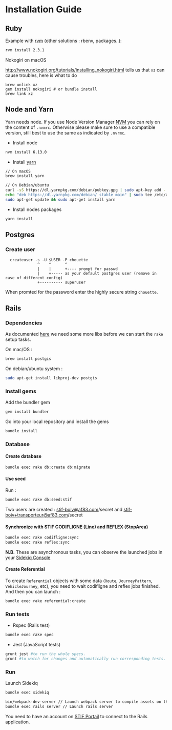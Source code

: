 # Installation Guide

## Ruby

Example with [rvm](https://rvm.io/) (other solutions : rbenv, packages..):

```sh
rvm install 2.3.1
```

Nokogiri on macOS

http://www.nokogiri.org/tutorials/installing_nokogiri.html tells us that `xz` can cause troubles, here is what to do

```
brew unlink xz
gem install nokogiri # or bundle install
brew link xz
```


## Node and Yarn

Yarn needs node. If you use Node Version Manager [NVM](https://github.com/creationix/nvm)  you can rely on the content of `.nvmrc`. Otherwise please make sure to use a compatible version, still best to use the same as indicated by `.nvrmc`.

* Install node

```sh
nvm install 6.13.0
```

* Install [yarn](https://yarnpkg.com/lang/en/docs/install/)

```sh
// On macOS
brew install yarn

// On Debian/ubuntu
curl -sS https://dl.yarnpkg.com/debian/pubkey.gpg | sudo apt-key add -
echo "deb https://dl.yarnpkg.com/debian/ stable main" | sudo tee /etc/apt/sources.list.d/yarn.list
sudo apt-get update && sudo apt-get install yarn
```

* Install nodes packages

```sh
yarn install
```

## Postgres

### Create user

      createuser -s -U $USER -P chouette
                  ^    ^      ^
                  |    |      +---- prompt for passwd
                  |    +----- as your default postgres user (remove in case of different config)
                  +---------- superuser

When promted for the password enter the highly secure string `chouette`.

## Rails

### Dependencies

As documented [here](https://github.com/dryade/georuby-ext/issues/2) we need some more libs before we can start the `rake` setup tasks.

On mac/OS :

```sh
brew install postgis
```

On debian/ubuntu system :

```sh
sudo apt-get install libproj-dev postgis
```

### Install gems

Add the bundler gem

```sh
gem install bundler
```

Go into your local repository and install the gems

```sh
bundle install
```

### Database

#### Create database

```sh
bundle exec rake db:create db:migrate
```

#### Use seed

Run :

```sh
bundle exec rake db:seed:stif
```

Two users are created : stif-boiv@af83.com/secret and stif-boiv+transporteur@af83.com/secret

#### Synchronize with STIF CODIFLIGNE (Line) and REFLEX (StopArea)

```sh
bundle exec rake codifligne:sync
bundle exec rake reflex:sync
```

**N.B.** These are asynchronous tasks, you can observe the launched jobs in your [Sidekiq Console](http://localhost:3000/sidekiq)

#### Create Referential

To create `Referential` objects with some data (`Route`, `JourneyPattern`, `VehicleJourney`, etc), you need to wait codifligne and reflex jobs finished. And then you can launch :

```sh
bundle exec rake referential:create
```

### Run tests

* Rspec (Rails test)

```sh
bundle exec rake spec
```

* Jest (JavaScript tests)

```sh
grunt jest #to run the whole specs.
grunt #to watch for changes and automatically run corresponding tests.
```

### Run

Launch Sidekiq

```sh
bundle exec sidekiq
```

```sh
bin/webpack-dev-server // Launch webpack server to compile assets on the fly
bundle exec rails server // Launch rails server
```

You need to have an account on [STIF Portail](http://stif-portail-dev.af83.priv/) to connect to the Rails application.
